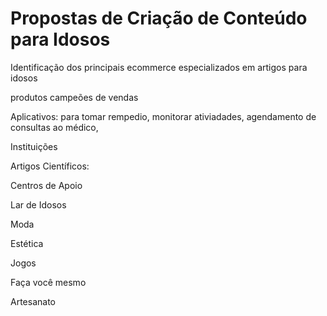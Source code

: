 # Propostas de Criação de Conteúdo para Idosos

Identificação dos principais ecommerce especializados em artigos para idosos



produtos campeões de vendas


Aplicativos: para tomar rempedio, monitorar ativiadades, agendamento de consultas ao médico, 


Instituições




Artigos Científicos:



Centros de Apoio


Lar de Idosos


Moda


Estética


Jogos


Faça você mesmo


Artesanato